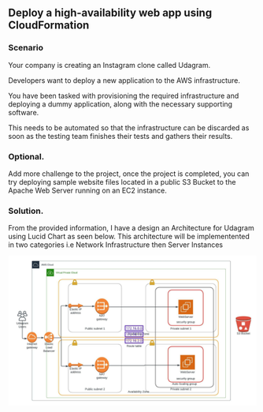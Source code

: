 ## Deploy a high-availability web app using CloudFormation

### Scenario
Your company is creating an Instagram clone called Udagram.

Developers want to deploy a new application to the AWS infrastructure.

You have been tasked with provisioning the required infrastructure and deploying a dummy application, along with the necessary supporting software.

This needs to be automated so that the infrastructure can be discarded as soon as the testing team finishes their tests and gathers their results.

### Optional.
Add more challenge to the project, once the project is completed, you can try deploying sample website files located in a public S3 Bucket to the Apache Web Server running on an EC2 instance.

### Solution.

From the provided information, I have  a design an Architecture for Udagram using Lucid Chart as seen below. This architecture will be implementented in two categories i.e Network Infrastructure then Server Instances

![Udagram Architecture](UdagramArchitecture.jpeg)